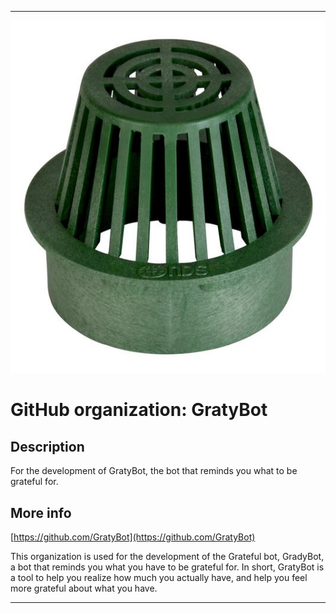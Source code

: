 
***

![RiverGrate.jpeg failed to load. The file may be missing or corrupt. Check the file path for errors first.](/AdditionalInfo/1/GratyBot/RiverGrate.jpeg)

# GitHub organization: GratyBot

## Description

For the development of GratyBot, the bot that reminds you what to be grateful for.

## More info

[https://github.com/GratyBot](https://github.com/GratyBot)

This organization is used for the development of the Grateful bot, GradyBot, a bot that reminds you what you have to be grateful for. In short, GratyBot is a tool to help you realize how much you actually have, and help you feel more grateful about what you have. 
***
